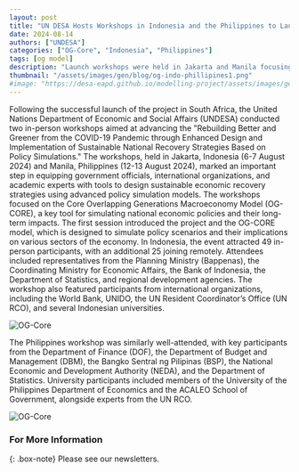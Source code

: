 ```yaml
---
layout: post
title: "UN DESA Hosts Workshops in Indonesia and the Philippines to Launch Rebuilding Better and Greener Project"
date: 2024-08-14
authors: ["UNDESA"]
categories: ["OG-Core", "Indonesia", "Philippines"]
tags: [og model]
description: "Launch workshops were held in Jakarta and Manila focusing on OG-Core for recovery strategy design."
thumbnail: "/assets/images/gen/blog/og-indo-phillipines1.png"
#image: "https://desa-eapd.github.io/modelling-project/assets/images/gen/blog/og-indo-phillipines1.png"
---
```


Following the successful launch of the project in South Africa, the United Nations Department of Economic and Social Affairs (UNDESA) conducted two in-person workshops aimed at advancing the "Rebuilding Better and Greener from the COVID-19 Pandemic through Enhanced Design and Implementation of Sustainable National Recovery Strategies Based on Policy Simulations." The workshops, held in Jakarta, Indonesia (6-7 August 2024) and Manila, Philippines (12-13 August 2024), marked an important step in equipping government officials, international organizations, and academic experts with tools to design sustainable economic recovery strategies using advanced policy simulation models.
The workshops focused on the Core Overlapping Generations Macroeconomy Model (OG-CORE), a key tool for simulating national economic policies and their long-term impacts. The first session introduced the project and the OG-CORE model, which is designed to simulate policy scenarios and their implications on various sectors of the economy.
In Indonesia, the event attracted 49 in-person participants, with an additional 25 joining remotely. Attendees included representatives from the Planning Ministry (Bappenas), the Coordinating Ministry for Economic Affairs, the Bank of Indonesia, the Department of Statistics, and regional development agencies. The workshop also featured participants from international organizations, including the World Bank, UNIDO, the UN Resident Coordinator’s Office (UN RCO), and several Indonesian universities.

![OG-Core](https://desa-eapd.github.io/modelling-project/assets/images/gen/blog/og-indo-phillipines1.png)  

The Philippines workshop was similarly well-attended, with key participants from the Department of Finance (DOF), the Department of Budget and Management (DBM), the Bangko Sentral ng Pilipinas (BSP), the National Economic and Development Authority (NEDA), and the Department of Statistics. University participants included members of the University of the Philippines Department of Economics and the ACALEO School of Government, alongside experts from the UN RCO.

![OG-Core](https://desa-eapd.github.io/modelling-project/assets/images/gen/blog/og-indo-phillipines2.png)

### For More Information

{: .box-note}
Please see our newsletters.
